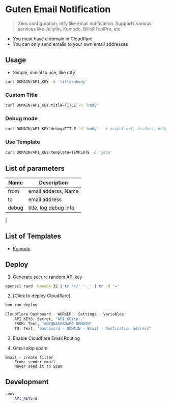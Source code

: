 # Guten Email Notification

> Zero configuration, ntfy like email notification. 
> Supports various services like Jellyfin, Komodo, BilibiliToolPro, etc

- You must have a domain in Cloudflare
- You can only send emails to your own email addresses

## Usage

- Simple, minial to use, like ntfy

```sh
curl DOMAIN/API_KEY -d 'title\nbody'
```

### Custom Title

```sh
curl DOMAIN/API_KEY?title=TITLE -d 'body'
```


### Debug mode

```sh
curl DOMAIN/API_KEY?debug=TITLE -d 'body'   # output url, headers, body
```

### Use Template

```sh
curl DOMAIN/API_KEY?template=TEMPLATE -d 'json'
```

## List of parameters

| Name | Description|
|--|--|
| from | email adderss, Name <email> |
| to | email address |
| debug | title, log debug info |
| 

## List of Templates

- [Komodo](./src/templates/komodo)



## Deploy

1. Generate secure random API key

```sh
openssl rand -base64 32 | tr '+/' '-_' | tr -d '=' 
```

2. [Click to deploy Cloudflare]

```sh
bun run deploy

Cloudflare Dashboard - WORKER - Settings - Variables
	API_KEYS: Secret, "API_KEY\n.."
	FROM: Text, "ANY@DASHBOARD_DOMAIN"
	TO: Text, "Dashboard - DOMAIN - Email - Destination address"
```

3. Enable Cloudflare Email Routing 

3. Gmail skip spam

```
Gmail - create filter
	From: sender email
	Never send it to Spam
```


## Development

```sh
.env
	API_KEYS=a
```

